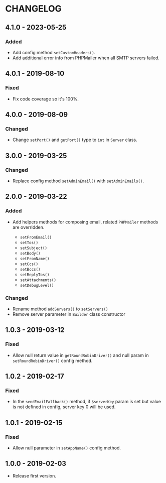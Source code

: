 # CHANGELOG

## 4.1.0 - 2023-05-25

### Added

- Add config method `setCustomHeaders()`.
- Add additional error info from PHPMailer when all SMTP servers failed.

## 4.0.1 - 2019-08-10

### Fixed

- Fix code coverage so it's 100%.

## 4.0.0 - 2019-08-09

### Changed

- Change `setPort()` and `getPort()` type to `int` in `Server` class.

## 3.0.0 - 2019-03-25

### Changed

- Replace config method `setAdminEmail()` with `setAdminEmails()`.

## 2.0.0 - 2019-03-22

### Added

- Add helpers methods for composing email, related `PHPMailer` methods are overridden.

  - `setFromEmail()`
  - `setTos()`
  - `setSubject()`
  - `setBody()`
  - `setFromName()`
  - `setCcs()`
  - `setBccs()`
  - `setReplyTos()`
  - `setAttachments()`
  - `setDebugLevel()`

### Changed

- Rename method `addServers()` to `setServers()`
- Remove server parameter in `Builder` class constructor

## 1.0.3 - 2019-03-12

### Fixed

- Allow null return value in `getRoundRobinDriver()` and null param in `setRoundRobinDriver()` config method.

## 1.0.2 - 2019-02-17

### Fixed

- In the `sendEmailFallback()` method, if `$serverKey` param is set but value is not defined in config, server key 0 will be used.

## 1.0.1 - 2019-02-15

### Fixed

- Allow null parameter in `setAppName()` config method.

## 1.0.0 - 2019-02-03

- Release first version.
